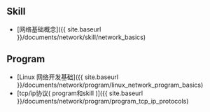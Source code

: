 ## Skill

- [网络基础概念]({{ site.baseurl }}/documents/network/skill/network_basics)





## Program
- [Linux 网络开发基础]({{ site.baseurl }}/documents/network/program/linux_network_program_basics)
- [tcp/ip协议( program和skill )]({{ site.baseurl }}/documents/network/program/program_tcp_ip_protocols)